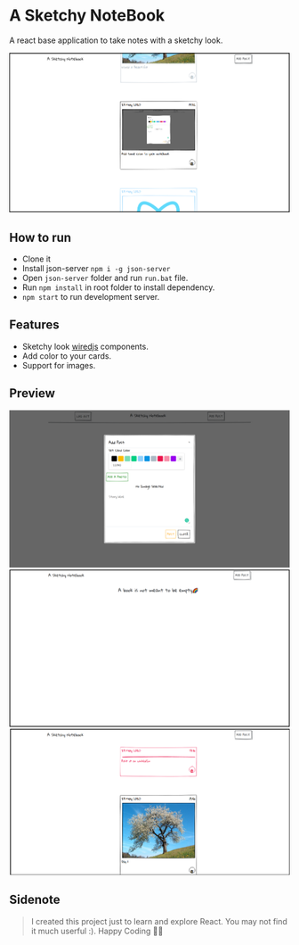 # A Sketchy NoteBook

A react base application to take notes with a sketchy look.

![First Look](/static/pic1.png)

## How to run
* Clone it
* Install json-server `npm i -g json-server`
* Open `json-server` folder and run `run.bat` file.
* Run `npm install` in root folder to install dependency.
* `npm start` to run development server.

## Features
* Sketchy look [wiredjs](https://wiredjs.com/) components.
* Add color to your cards.
* Support for images.

## Preview
![Add Post](/static/pic2.png)
![Book without data](/static/pic3.png)
![Preview 2](/static/pic4.png)

## Sidenote
> I created this project just to learn and explore React. You may not find it much userful :).
Happy Coding 👨‍💻